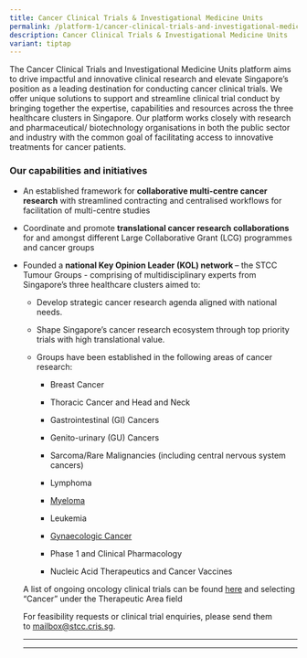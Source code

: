 ```yaml
---
title: Cancer Clinical Trials & Investigational Medicine Units
permalink: /platform-1/cancer-clinical-trials-and-investigational-medicine-units/
description: Cancer Clinical Trials & Investigational Medicine Units
variant: tiptap
---
```

<p>The Cancer Clinical Trials and Investigational Medicine Units platform
aims to drive impactful and innovative clinical research and elevate Singapore’s
position as a leading destination for conducting cancer clinical trials.
We offer unique solutions to support and streamline clinical trial conduct
by bringing together the expertise, capabilities and resources across the
three healthcare clusters in Singapore. Our platform works closely with
research and pharmaceutical/ biotechnology organisations in both the public
sector and industry with the common goal of facilitating access to innovative
treatments for cancer patients.</p>
<h3><strong>Our capabilities and initiatives</strong></h3>
<ul data-tight="true" class="tight">
<li>
<p>An established framework for <strong>collaborative multi-centre cancer research</strong> with
streamlined contracting and centralised workflows for facilitation of multi-centre
studies</p>
</li>
<li>
<p>Coordinate and promote <strong>translational cancer research collaborations </strong>for
and amongst different Large Collaborative Grant (LCG) programmes and cancer
groups</p>
</li>
<li>
<p>Founded a <strong>national Key Opinion Leader (KOL) network </strong>–
the STCC Tumour Groups - comprising of multidisciplinary experts from Singapore’s
three healthcare clusters aimed to:</p>
<ul data-tight="true" class="tight">
<li>
<p>Develop strategic cancer research agenda aligned with national needs.</p>
</li>
<li>
<p>Shape Singapore’s cancer research ecosystem through top priority trials
with high translational value.</p>
</li>
<li>
<p>Groups have been established in the following areas of cancer research:</p>
<ul data-tight="true" class="tight">
<li>
<p>Breast Cancer</p>
</li>
<li>
<p>Thoracic Cancer and Head and Neck</p>
</li>
<li>
<p>Gastrointestinal (GI) Cancers</p>
</li>
<li>
<p>Genito-urinary (GU) Cancers</p>
</li>
<li>
<p>Sarcoma/Rare Malignancies (including central nervous system cancers)</p>
</li>
<li>
<p>Lymphoma</p>
</li>
<li>
<p><a href="https://www.scri.edu.sg/singapore-myeloma-study-group/about/" rel="noopener noreferrer nofollow" target="_blank">Myeloma</a>
</p>
</li>
<li>
<p>Leukemia</p>
</li>
<li>
<p><a href="https://www.scri.edu.sg/gcgs/about-gcgs/" rel="noopener noreferrer nofollow" target="_blank">Gynaecologic Cancer</a>
</p>
</li>
<li>
<p>Phase 1 and Clinical Pharmacology</p>
</li>
<li>
<p>Nucleic Acid Therapeutics and Cancer Vaccines</p>
</li>
</ul>
</li>
</ul>
<p></p>
<p>A list of ongoing oncology clinical trials can be found <a href="https://clinicaltrials.sg/patient-or-caregiver/trials-listing" rel="noopener noreferrer nofollow" target="_blank">here</a> and
selecting “Cancer” under the Therapeutic Area field</p>
<p></p>
<p></p>
<p>For feasibility requests or clinical trial enquiries, please send them
to&nbsp;<a href="mailto:mailbox@stcc.cris.sg?subject=STCC%20Cancer%20Clinical%20Trials%20and%20Investigational%20Medicine%20Units" rel="noopener noreferrer nofollow" target="_blank"><u>mailbox@stcc.cris.sg</u></a>.</p>
<p></p>
<hr>
<p></p>
<hr>
<p></p>
</li>
</ul>
<p></p>